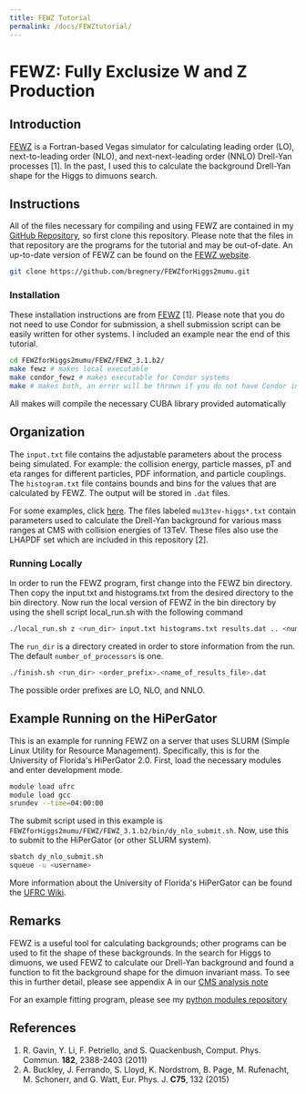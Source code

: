 ```yaml
---
title: FEWZ Tutorial
permalink: /docs/FEWZtutorial/
---
```


# FEWZ: Fully Exclusize W and Z Production

## Introduction

[FEWZ](http://gate.hep.anl.gov/fpetriello/FEWZ.html) is a Fortran-based Vegas simulator for calculating leading order (LO), next-to-leading order (NLO), and next-next-leading order (NNLO)
Drell-Yan processes [1]. In the past, I used this to calculate the background Drell-Yan shape for the Higgs to dimuons search. 

## Instructions

All of the files necessary for compiling and using FEWZ are contained in my [GitHub Repository](https://github.com/bregnery/FEWZforHiggs2mumu),
so first clone this repository. Please note that the files in that repository are the programs for the tutorial and may be out-of-date. 
An up-to-date version of FEWZ can be found on the
[FEWZ website](http://gate.hep.anl.gov/fpetriello/FEWZ.html).

```bash
git clone https://github.com/bregnery/FEWZforHiggs2mumu.git
```

### Installation

These installation instructions are from [FEWZ](http://gate.hep.anl.gov/fpetriello/FEWZ.html) [1]. 
Please note that you do not need to use Condor for submission, a shell submission
script can be easily written for other systems. I included an example near the end of this tutorial.

```bash
cd FEWZforHiggs2mumu/FEWZ/FEWZ_3.1.b2/
make fewz # makes local executable
make condor_fewz # makes executable for Condor systems
make # makes both, an error will be thrown if you do not have Condor installed
```

All makes will compile the necessary CUBA library provided automatically

## Organization

The ``input.txt`` file contains the adjustable parameters about the process being simulated. For example: the collision energy,
particle masses, pT and eta ranges for different particles, PDF information, and particle couplings. The ``histogram.txt`` file 
contains bounds and bins for the values that are calculated by FEWZ. The output will be stored in ``.dat`` files.

For some examples, click [here](https://github.com/bregnery/FEWZforHiggs2mumu/tree/master/FEWZ/FEWZ_3.1.b2/bin). The files 
labeled ``mu13tev-higgs*.txt`` contain parameters used to calculate the Drell-Yan background for various mass ranges at 
CMS with collision energies of 13TeV. These files also use the LHAPDF set which are included in this repository [2].

### Running Locally

In order to run the FEWZ program, first change into the FEWZ bin directory. Then copy the input.txt 
and histograms.txt from the desired directory to the bin directory. Now run the local version of 
FEWZ in the bin directory by using the shell script local_run.sh with the following command

```bash
./local_run.sh z <run_dir> input.txt histograms.txt results.dat .. <number_of_processors>
```

The ``run_dir`` is a directory created in order to store information from the run. The default ``number_of_processors`` is one.

```bash
./finish.sh <run_dir> <order_prefix>.<name_of_results_file>.dat
```

The possible order prefixes are LO, NLO, and NNLO.

## Example Running on the HiPerGator

This is an example for running FEWZ on a server that uses SLURM (Simple Linux Utility for Resource Management).
Specifically, this is for the University of Florida's HiPerGator 2.0.
First, load the necessary modules and enter development mode.

```bash
module load ufrc
module load gcc
srundev --time=04:00:00
```

The submit script used in this example is ``FEWZforHiggs2mumu/FEWZ/FEWZ_3.1.b2/bin/dy_nlo_submit.sh``. Now, use this to submit
to the HiPerGator (or other SLURM system).

```bash
sbatch dy_nlo_submit.sh
squeue -u <username>
```

More information about the University of Florida's HiPerGator can be found the [UFRC Wiki](https://help.rc.ufl.edu/doc/UFRC_Help_and_Documentation).

## Remarks

FEWZ is a useful tool for calculating backgrounds; other programs can be used to fit the shape of these backgrounds. In the
search for Higgs to dimuons, we used FEWZ to calculate our Drell-Yan background and found a function to fit the background shape 
for the dimuon invariant mass. To see this in further detail, please see appendix A in our [CMS analysis note](http://cms.cern.ch/iCMS/jsp/db_notes/noteInfo.jsp?cmsnoteid=CMS%20AN-2017/098)

For an example fitting program, please see my 
[python modules repository](https://github.com/bregnery/PythonModulesForCMSfits/tree/master/example/FEWZstudies)

## References

1. R. Gavin, Y. Li, F. Petriello, and S. Quackenbush, Comput. Phys. Commun. **182**, 2388-2403 (2011)
2. A. Buckley, J. Ferrando, S. Lloyd, K. Nordstrom, B. Page, M. Rufenacht, M. Schonerr, and G. Watt, Eur. Phys. J. **C75**, 132 (2015)
